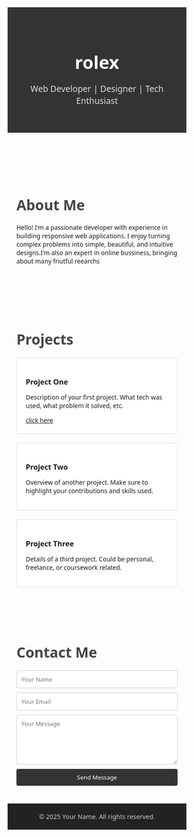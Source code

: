 <!DOCTYPE html>
<html lang="en">
<head>
  <meta charset="UTF-8" />
  <meta name="viewport" content="width=device-width, initial-scale=1.0"/>
  <title>My Portfolio</title>
  <style>
    * {
      margin: 0;
      padding: 0;
      box-sizing: border-box;
      font-family: 'Segoe UI', sans-serif;
    }

    body {
      background-color: #f4f4f4;
      color: #333;
      line-height: 1.6;
    }

    header {
      background-color: #333;
      color: #fff;
      padding: 40px 20px;
      text-align: center;
    }

    header h1 {
      font-size: 2.5rem;
      margin-bottom: 10px;
    }

    header p {
      font-size: 1.2rem;
      color: #ddd;
    }

    section {
      padding: 40px 20px;
      max-width: 1000px;
      margin: auto;
    }

    h2 {
      font-size: 2rem;
      margin-bottom: 20px;
      color: #444;
    }

    .about p {
      max-width: 700px;
      margin-bottom: 20px;
    }

    .projects {
      display: grid;
      grid-template-columns: repeat(auto-fit, minmax(250px, 1fr));
      gap: 20px;
    }

    .project {
      background-color: #fff;
      border: 1px solid #ddd;
      padding: 20px;
      border-radius: 5px;
      transition: box-shadow 0.3s ease;
    }

    .project:hover {
      box-shadow: 0 0 10px rgba(0,0,0,0.1);
    }

    .contact form {
      display: flex;
      flex-direction: column;
      gap: 10px;
      max-width: 500px;
    }

    .contact input,
    .contact textarea {
      padding: 10px;
      border: 1px solid #ccc;
      border-radius: 4px;
    }

    .contact button {
      padding: 10px;
      background-color: #333;
      color: white;
      border: none;
      cursor: pointer;
      border-radius: 4px;
    }

    .contact button:hover {
      background-color: #555;
    }

    footer {
      background-color: #222;
      color: #ccc;
      text-align: center;
      padding: 20px;
      font-size: 0.9rem;
    }
  </style>
</head>
<body>

  <header>
    <h1>rolex</h1>
    <p>Web Developer | Designer | Tech Enthusiast</p>
  </header>

  <section class="about">
    <h2>About Me</h2>
    <p>
      Hello! I'm a passionate developer with experience in building responsive web applications.
  I enjoy turning complex problems into simple, beautiful, and intuitive designs.I'm also an expert in online bussiness, bringing about many friutful reearchs
    </p>
  </section>

  <section>
    <h2>Projects</h2>
    <div class="projects">
      <div class="project">
        <h3>Project One</h3>
        <p>Description of your first project. What tech was used, what problem it solved, etc.</p>
      <a href="https://routla.github.io/First/">click here</a>
      </div>
      <div class="project">
        <h3>Project Two</h3>
        <p>Overview of another project. Make sure to highlight your contributions and skills used.</p>
      </div>
      <div class="project">
        <h3>Project Three</h3>
        <p>Details of a third project. Could be personal, freelance, or coursework related.</p>
      </div>
    </div>
  </section>

  <section class="contact">
    <h2>Contact Me</h2>
    <form>
      <input type="text" placeholder="Your Name" required />
      <input type="email" placeholder="Your Email" required />
      <textarea rows="5" placeholder="Your Message" required></textarea>
      <button type="submit">Send Message</button>
    </form>
  </section>

  <footer>
    &copy; 2025 Your Name. All rights reserved.
  </footer>

</body>
</html>

